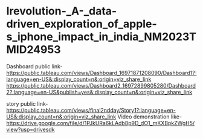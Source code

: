 # Irevolution-_A-_data-driven_exploration_of_apple-s_iphone_impact_in_india_NM2023TMID24953


Dashboard public link-https://public.tableau.com/views/Dashboard_16971871208090/Dashboard1?:language=en-US&:display_count=n&:origin=viz_share_link
https://public.tableau.com/views/Dashboard2_16972899805280/Dashboard2?:language=en-US&publish=yes&:display_count=n&:origin=viz_share_link 

story public link-https://public.tableau.com/views/final2ndday/Story1?:language=en-US&:display_count=n&:origin=viz_share_link
Video demonstration like-https://drive.google.com/file/d/1PJkURa6kLAdb8p9D_dO1_mKXBpkZWgH5/view?usp=drivesdk
